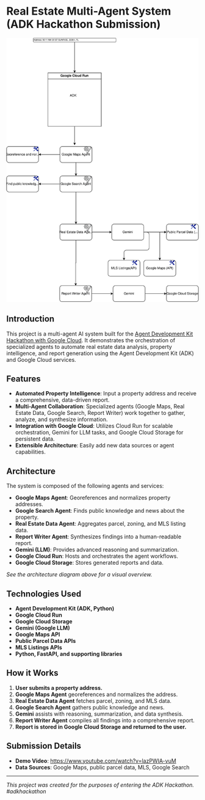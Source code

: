 # Real Estate Multi-Agent System (ADK Hackathon Submission)

![Architecture Diagram](./ADK%20-%20Hackathon.drawio.svg)

## Introduction

This project is a multi-agent AI system built for the [Agent Development Kit Hackathon with Google Cloud](https://googlecloudmultiagents.devpost.com/?utm_source=gamma&utm_medium=email&utm_campaign=FY25-Q2-NORTHAM-GOO34096-onlineevent-su-ADKHackathon&utm_content=innovators-newsletter&utm_term=-). It demonstrates the orchestration of specialized agents to automate real estate data analysis, property intelligence, and report generation using the Agent Development Kit (ADK) and Google Cloud services.

## Features
- **Automated Property Intelligence**: Input a property address and receive a comprehensive, data-driven report.
- **Multi-Agent Collaboration**: Specialized agents (Google Maps, Real Estate Data, Google Search, Report Writer) work together to gather, analyze, and synthesize information.
- **Integration with Google Cloud**: Utilizes Cloud Run for scalable orchestration, Gemini for LLM tasks, and Google Cloud Storage for persistent data.
- **Extensible Architecture**: Easily add new data sources or agent capabilities.

## Architecture

The system is composed of the following agents and services:

- **Google Maps Agent**: Georeferences and normalizes property addresses.
- **Google Search Agent**: Finds public knowledge and news about the property.
- **Real Estate Data Agent**: Aggregates parcel, zoning, and MLS listing data.
- **Report Writer Agent**: Synthesizes findings into a human-readable report.
- **Gemini (LLM)**: Provides advanced reasoning and summarization.
- **Google Cloud Run**: Hosts and orchestrates the agent workflows.
- **Google Cloud Storage**: Stores generated reports and data.

_See the architecture diagram above for a visual overview._

## Technologies Used
- **Agent Development Kit (ADK, Python)**
- **Google Cloud Run**
- **Google Cloud Storage**
- **Gemini (Google LLM)**
- **Google Maps API**
- **Public Parcel Data APIs**
- **MLS Listings APIs**
- **Python, FastAPI, and supporting libraries**

## How it Works
1. **User submits a property address.**
2. **Google Maps Agent** georeferences and normalizes the address.
3. **Real Estate Data Agent** fetches parcel, zoning, and MLS data.
4. **Google Search Agent** gathers public knowledge and news.
5. **Gemini** assists with reasoning, summarization, and data synthesis.
6. **Report Writer Agent** compiles all findings into a comprehensive report.
7. **Report is stored in Google Cloud Storage and returned to the user.**

## Submission Details
- **Demo Video**: https://www.youtube.com/watch?v=lazPWIA-vuM
- **Data Sources**: Google Maps, public parcel data, MLS, Google Search

---

_This project was created for the purposes of entering the ADK Hackathon. #adkhackathon_

